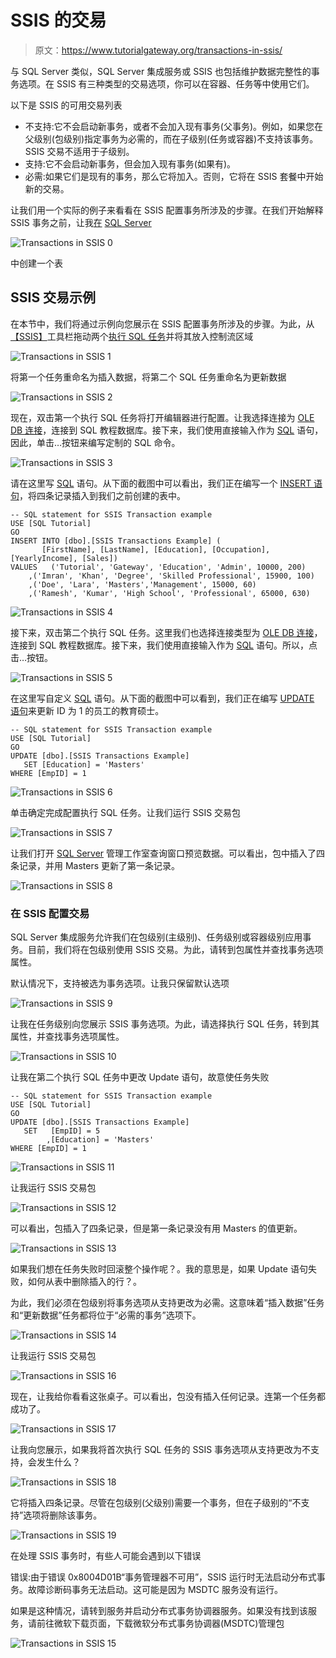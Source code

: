# SSIS 的交易

> 原文：<https://www.tutorialgateway.org/transactions-in-ssis/>

与 SQL Server 类似，SQL Server 集成服务或 SSIS 也包括维护数据完整性的事务选项。在 SSIS 有三种类型的交易选项，你可以在容器、任务等中使用它们。

以下是 SSIS 的可用交易列表

*   不支持:它不会启动新事务，或者不会加入现有事务(父事务)。例如，如果您在父级别(包级别)指定事务为必需的，而在子级别(任务或容器)不支持该事务。SSIS 交易不适用于子级别。
*   支持:它不会启动新事务，但会加入现有事务(如果有)。
*   必需:如果它们是现有的事务，那么它将加入。否则，它将在 SSIS 套餐中开始新的交易。

让我们用一个实际的例子来看看在 SSIS 配置事务所涉及的步骤。在我们开始解释 SSIS 事务之前，让我[在](https://www.tutorialgateway.org/sql-create-table/) [SQL Server](https://www.tutorialgateway.org/sql/)

![Transactions in SSIS 0](img/59fa5cfe5c0b9df633c20c435fff668b.png)

中创建一个表

## SSIS 交易示例

在本节中，我们将通过示例向您展示在 SSIS 配置事务所涉及的步骤。为此，从[【SSIS】](https://www.tutorialgateway.org/ssis/)工具栏拖动两个[执行 SQL 任务](https://www.tutorialgateway.org/execute-sql-task-in-ssis/)并将其放入控制流区域

![Transactions in SSIS 1](img/674d7e6e5f889dc8e0b60f5b323ed959.png)

将第一个任务重命名为插入数据，将第二个 SQL 任务重命名为更新数据

![Transactions in SSIS 2](img/78b73a06743fa3ab8d06c0ddf6e85e83.png)

现在，双击第一个执行 SQL 任务将打开编辑器进行配置。让我选择连接为 [OLE DB 连接](https://www.tutorialgateway.org/ole-db-connection-manager-in-ssis/)，连接到 SQL 教程数据库。接下来，我们使用直接输入作为 [SQL](https://www.tutorialgateway.org/sql/) 语句，因此，单击…按钮来编写定制的 SQL 命令。

![Transactions in SSIS 3](img/e4d311632c79fd399da2938a98baf7a7.png)

请在这里写 [SQL](https://www.tutorialgateway.org/sql/) 语句。从下面的截图中可以看出，我们正在编写一个 [INSERT 语句](https://www.tutorialgateway.org/sql-insert-statement/)，将四条记录插入到我们之前创建的表中。

```
-- SQL statement for SSIS Transaction example
USE [SQL Tutorial]
GO
INSERT INTO [dbo].[SSIS Transactions Example] (
       [FirstName], [LastName], [Education], [Occupation], [YearlyIncome], [Sales])
VALUES   ('Tutorial', 'Gateway', 'Education', 'Admin', 10000, 200)
	,('Imran', 'Khan', 'Degree', 'Skilled Professional', 15900, 100)
	,('Doe', 'Lara', 'Masters','Management', 15000, 60)
	,('Ramesh', 'Kumar', 'High School', 'Professional', 65000, 630)
```

![Transactions in SSIS 4](img/33da82e23d64470496acbaaec5693c82.png)

接下来，双击第二个执行 SQL 任务。这里我们也选择连接类型为 [OLE DB 连接](https://www.tutorialgateway.org/ole-db-connection-manager-in-ssis/)，连接到 SQL 教程数据库。接下来，我们使用直接输入作为 [SQL](https://www.tutorialgateway.org/sql/) 语句。所以，点击…按钮。

![Transactions in SSIS 5](img/abae33dfabffc199d17150ef423134a6.png)

在这里写自定义 [SQL](https://www.tutorialgateway.org/sql/) 语句。从下面的截图中可以看到，我们正在编写 [UPDATE 语句](https://www.tutorialgateway.org/sql-update-statement/)来更新 ID 为 1 的员工的教育硕士。

```
-- SQL statement for SSIS Transaction example
USE [SQL Tutorial]
GO
UPDATE [dbo].[SSIS Transactions Example]
   SET [Education] = 'Masters'
WHERE [EmpID] = 1
```

![Transactions in SSIS 6](img/567bff5fc5911bea6e720f264e28c590.png)

单击确定完成配置执行 SQL 任务。让我们运行 SSIS 交易包

![Transactions in SSIS 7](img/2dd8537b06fc01b86de2ec61fc5c07da.png)

让我们打开 [SQL Server](https://www.tutorialgateway.org/sql/) 管理工作室查询窗口预览数据。可以看出，包中插入了四条记录，并用 Masters 更新了第一条记录。

![Transactions in SSIS 8](img/714bccbc2a21a95794cc7aa11c788b2a.png)

### 在 SSIS 配置交易

SQL Server 集成服务允许我们在包级别(主级别)、任务级别或容器级别应用事务。目前，我们将在包级别使用 SSIS 交易。为此，请转到包属性并查找事务选项属性。

默认情况下，支持被选为事务选项。让我只保留默认选项

![Transactions in SSIS 9](img/e7ce7f0a5f26892c3f09960ee1226dd4.png)

让我在任务级别向您展示 SSIS 事务选项。为此，请选择执行 SQL 任务，转到其属性，并查找事务选项属性。

![Transactions in SSIS 10](img/972e233212886cf31cc7deb586a954a2.png)

让我在第二个执行 SQL 任务中更改 Update 语句，故意使任务失败

```
-- SQL statement for SSIS Transaction example
USE [SQL Tutorial]
GO
UPDATE [dbo].[SSIS Transactions Example]
   SET   [EmpID] = 5 
        ,[Education] = 'Masters'
WHERE [EmpID] = 1
```

![Transactions in SSIS 11](img/acf6b98d2b767d59ec7e1b598b63de69.png)

让我运行 SSIS 交易包

![Transactions in SSIS 12](img/0df8f6c4f565f32ab890d74ebfb063cc.png)

可以看出，包插入了四条记录，但是第一条记录没有用 Masters 的值更新。

![Transactions in SSIS 13](img/6aa90cf57101a442d37be16829cb647b.png)

如果我们想在任务失败时回滚整个操作呢？。我的意思是，如果 Update 语句失败，如何从表中删除插入的行？。

为此，我们必须在包级别将事务选项从支持更改为必需。这意味着“插入数据”任务和“更新数据”任务都将位于“必需的事务”选项下。

![Transactions in SSIS 14](img/4741fd79748d3cead536ea57784e8819.png)

让我运行 SSIS 交易包

![Transactions in SSIS 16](img/985b5d93cec2d55806d2299ecec2e916.png)

现在，让我给你看看这张桌子。可以看出，包没有插入任何记录。连第一个任务都成功了。

![Transactions in SSIS 17](img/b5163b168114b9f7887fb428ecac323d.png)

让我向您展示，如果我将首次执行 SQL 任务的 SSIS 事务选项从支持更改为不支持，会发生什么？

![Transactions in SSIS 18](img/e28c3b74aae62c1f2292fa035f04f522.png)

它将插入四条记录。尽管在包级别(父级别)需要一个事务，但在子级别的“不支持”选项将删除该事务。

![Transactions in SSIS 19](img/eedd37c595af3929e6c39c7df38d7550.png)

在处理 SSIS 事务时，有些人可能会遇到以下错误

错误:由于错误 0x8004D01B“事务管理器不可用”，SSIS 运行时无法启动分布式事务。故障诊断码事务无法启动。这可能是因为 MSDTC 服务没有运行。

如果是这种情况，请转到服务并启动分布式事务协调器服务。如果没有找到该服务，请前往微软下载页面，下载微软分布式事务协调器(MSDTC)管理包

![Transactions in SSIS 15](img/8207c773da107172e07d533b7d9065a7.png)